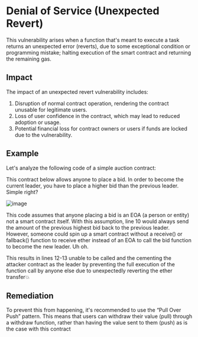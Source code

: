 # Denial of Service (Unexpected Revert)
This vulnerability arises when a function that's meant to execute a task returns an unexpected error (reverts),  due to some exceptional condition or programming mistake; halting execution of the smart contract and returning the remaining gas.

## Impact
The impact of an unexpected revert vulnerability includes:

1. Disruption of normal contract operation, rendering the contract unusable for legitimate users.
2. Loss of user confidence in the contract, which may lead to reduced adoption or usage.
3. Potential financial loss for contract owners or users if funds are locked due to the vulnerability.

## Example
Let's analyze the following code of a simple auction contract:

This contract below allows anyone to place a bid. In order to become the current leader, you have to place a higher bid than the previous leader. Simple right?

![image](https://user-images.githubusercontent.com/35583758/225677804-0bbfda7b-76ee-4de9-8116-7f9de3245420.png)

This code assumes that anyone placing a bid is an EOA (a person or entity) not a smart contract itself. With this assumption, line 10 would always send the amount of the previous highest bid back to the previous leader. However, someone could spin up a smart contract without a receive() or fallback() function to receive ether instead of an EOA to call the bid function to become the new leader. Uh oh.

This results in lines 12-13 unable to be called and the cementing the attacker contract as the leader by preventing the full execution of the function call by anyone else due to unexpectedly reverting the ether transfer💥

## Remediation
To prevent this from happening, it's recommended to use the “Pull Over Push” pattern. This means that users can withdraw their value (pull) through a withdraw function, rather than having the value sent to them (push) as is the case with this contract
